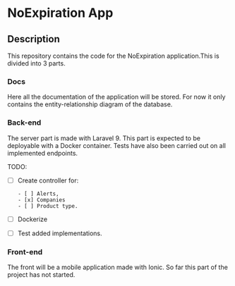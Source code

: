 # NoExpiration App

## Description

This repository contains the code for the NoExpiration application.This is divided into 3 parts.


### Docs

Here all the documentation of the application will be stored. For now it only contains the entity-relationship diagram of the database.

### Back-end

The server part is made with Laravel 9. This part is expected to be deployable with a Docker container.
Tests have also been carried out on all implemented endpoints.

TODO:
  - [ ] Create controller for:
  
        - [ ] Alerts,
        - [x] Companies
        - [ ] Product type.
        
  - [ ] Dockerize
  - [ ] Test added implementations.
  
### Front-end

The front will be a mobile application made with Ionic. So far this part of the project has not started.

